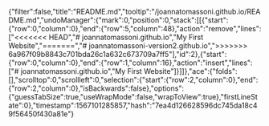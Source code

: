 {"filter":false,"title":"README.md","tooltip":"/joannatomassoni.github.io/README.md","undoManager":{"mark":0,"position":0,"stack":[[{"start":{"row":0,"column":0},"end":{"row":5,"column":48},"action":"remove","lines":["<<<<<<< HEAD","# joannatomassoni.github.io","My First Website","=======","# joannatomassoni-version2.github.io",">>>>>>> 6a967f09b8843c701bda26c1a632c673709a7ff5"],"id":2},{"start":{"row":0,"column":0},"end":{"row":1,"column":16},"action":"insert","lines":["# joannatomassoni.github.io","My First Website"]}]]},"ace":{"folds":[],"scrolltop":0,"scrollleft":0,"selection":{"start":{"row":2,"column":0},"end":{"row":2,"column":0},"isBackwards":false},"options":{"guessTabSize":true,"useWrapMode":false,"wrapToView":true},"firstLineState":0},"timestamp":1567101285857,"hash":"7ea4d126628596dc745da18c49f56450f430a81e"}